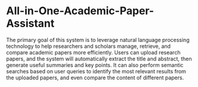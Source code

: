 # All-in-One-Academic-Paper-Assistant
The primary goal of this system is to leverage natural language processing technology to help researchers and scholars manage, retrieve, and compare academic papers more efficiently. Users can upload research papers, and the system will automatically extract the title and abstract, then generate useful summaries and key points. It can also perform semantic searches based on user queries to identify the most relevant results from the uploaded papers, and even compare the content of different papers.



